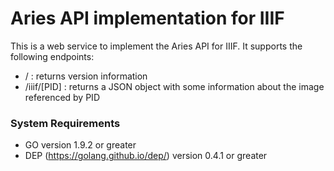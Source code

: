 # Aries API implementation for IIIF

This is a web service to implement the Aries API for IIIF.
It supports the following endpoints:

* / : returns version information
* /iiif/[PID] : returns a JSON object with some information about the image referenced by PID

### System Requirements

* GO version 1.9.2 or greater
* DEP (https://golang.github.io/dep/) version 0.4.1 or greater
